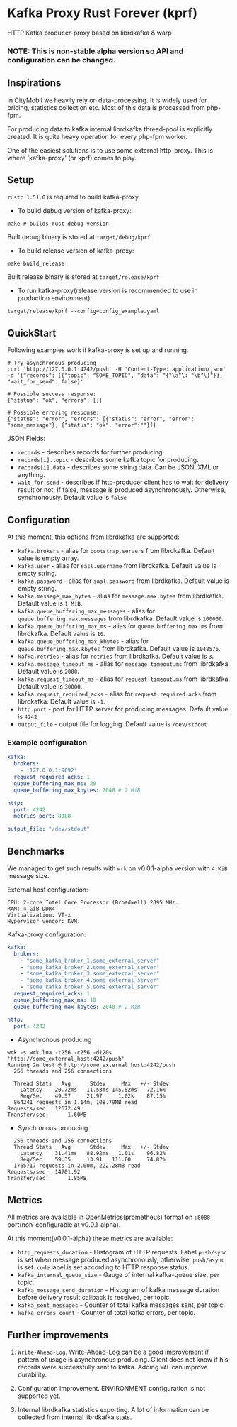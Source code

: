 # Kafka Proxy Rust Forever (kprf)

HTTP Kafka producer-proxy based on librdkafka & warp

### NOTE: This is non-stable alpha version so API and configuration can be changed.

## Inspirations

In CityMobil we heavily rely on data-processing. It is widely used for pricing, statistics collection etc.
Most of this data is processed from php-fpm. 

For producing data to kafka internal librdkafka thread-pool is explicitly created. It is quite heavy operation
for every php-fpm worker.

One of the easiest solutions is to use some external http-proxy. This is where 'kafka-proxy' (or kprf) comes to play.

## Setup

`rustc 1.51.0` is required to build kafka-proxy.

- To build debug version of kafka-proxy:
```shell
make # builds rust-debug version
```

Built debug binary is stored at `target/debug/kprf`

- To build release version of kafka-proxy:
```shell
make build_release
```

Built release binary is stored at `target/release/kprf`

- To run kafka-proxy(release version is recommended to use in production environment):
```shell
target/release/kprf --config=config_example.yaml
```

## QuickStart

Following examples work if kafka-proxy is set up and running.

```
# Try asynchronous producing
curl 'http://127.0.0.1:4242/push' -H 'Content-Type: application/json' -d '{"records": [{"topic": "SOME_TOPIC", "data": "{"\a"\: "\b"\}"}],
"wait_for_send": false}'

# Possible success response:
{"status": "ok", "errors": []}

# Possible erroring response:
{"status": "error", "errors": [{"status": "error", "error": "some_message"}, {"status": "ok", "error":""}]}
```

JSON Fields:
- `records` - describes records for further producing.
- `records[i].topic` - describes some kafka topic for producing.
- `records[i].data` -  describes some string data. Can be JSON, XML or anything.
- `wait_for_send` - describes if http-producer client has to wait for delivery result or not.
If false, message is produced asynchronously. Otherwise, synchronously. Default value is `false`

## Configuration

At this moment, this options from [librdkafka](https://github.com/edenhill/librdkafka/blob/master/CONFIGURATION.md) are supported:

- `kafka.brokers` - alias for `bootstrap.servers` from librdkafka. Default value is empty array.
- `kafka.user` - alias for `sasl.username` from librdkafka. Default value is empty string.
- `kafka.password` - alias for `sasl.password` from librdkafka. Default value is empty string.
- `kafka.message_max_bytes` - alias for `message.max.bytes` from librdkafka. Default value is `1 MiB`.
- `kafka.queue_buffering_max_messages` - alias for `queue.buffering.max.messages` from librdkafka. Default value is `100000`.
- `kafka.queue_buffering_max_ms` - alias for `queue.buffering.max.ms` from librdkafka. Default value is `10`.
- `kafka.queue_buffering_max_kbytes` - alias for `queue.buffering.max.kbytes` from librdkafka. Default value is `1048576`.
- `kafka.retries` - alias for `retries` from librdkafka. Default value is `3`.
- `kafka.message_timeout_ms` - alias for `message.timeout.ms` from librdkafka. Default value is `2000`.
- `kafka.request_timeout_ms` - alias for `request.timeout.ms` from librdkafka. Default value is `30000`.
- `kafka.request_required_acks` - alias for `request.required.acks` from librdkafka. Default value is `-1`.
- `http.port` - port for HTTP server for producing messages. Default value is `4242`
- `output_file` - output file for logging. Default value is `/dev/stdout`

### Example configuration
```yaml
kafka:
  brokers:
    - '127.0.0.1:9092'
  request_required_acks: 1
  queue_buffering_max_ms: 20
  queue_buffering_max_kbytes: 2048 # 2 MiB

http:
  port: 4242
  metrics_port: 8088

output_file: "/dev/stdout"
```

## Benchmarks

We managed to get such results with `wrk` on v0.0.1-alpha version with `4 KiB` message size.

External host configuration:
```text
CPU: 2-core Intel Core Processor (Broadwell) 2095 MHz.
RAM: 4 GiB DDR4
Virtualization: VT-x
Hypervisor vendor: KVM.
```

Kafka-proxy configuration:

```yaml
kafka:
  brokers:
    - "some_kafka_broker_1.some_external_server"
    - "some_kafka_broker_2.some_external_server"
    - "some_kafka_broker_3.some_external_server"
    - "some_kafka_broker_4.some_external_server"
    - "some_kafka_broker_5.some_external_server"
  request_required_acks: 1
  queue_buffering_max_ms: 10
  queue_buffering_max_kbytes: 2048 # 2 MiB

http:
  port: 4242
```

- Asynchronous producing
```text
wrk -s wrk.lua -t256 -c256 -d120s 'http://some_external_host:4242/push'
Running 2m test @ http://some_external_host:4242/push
  256 threads and 256 connections

  Thread Stats   Avg      Stdev     Max   +/- Stdev
    Latency    20.72ms   11.53ms 145.52ms   72.16%
    Req/Sec    49.57     21.97     1.02k    87.15%
  864241 requests in 1.14m, 108.79MB read
Requests/sec:  12672.49
Transfer/sec:      1.60MB
```

- Synchronous producing
```text
  256 threads and 256 connections
  Thread Stats   Avg      Stdev     Max   +/- Stdev
    Latency    31.41ms   88.92ms   1.01s    96.82%
    Req/Sec    59.35     13.91   111.00     74.87%
  1765717 requests in 2.00m, 222.28MB read
Requests/sec:  14701.92
Transfer/sec:      1.85MB
```

## Metrics

All metrics are available in OpenMetrics(prometheus) format on `:8088` port(non-configurable at v0.0.1-alpha).

At this moment(v0.0.1-alpha) these metrics are available:

- `http_requests_duration` - Histogram of HTTP requests. Label `push/sync` is set when message produced asynchronously, 
otherwise, `push/async` is set. `code` label is set according to HTTP response status.
- `kafka_internal_queue_size` - Gauge of internal kafka-queue size, per topic.
- `kafka_message_send_duration` - Histogram of kafka message duration before delivery result callback is received, per topic.
- `kafka_sent_messages` - Counter of total kafka messages sent, per topic.
- `kafka_errors_count` - Counter of total kafka errors, per topic.

## Further improvements

1. `Write-Ahead-Log`. Write-Ahead-Log can be a good improvement if pattern of usage is asynchronous producing. Client does not know
if his records were successfully sent to kafka. Adding `WAL` can improve durability.

2. Configuration improvement. ENVIRONMENT configuration is not supported yet.

3. Internal librdkafka statistics exporting. A lot of information can be collected from internal librdkafka stats.